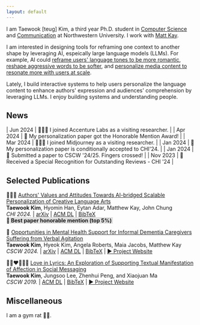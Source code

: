```yaml
---
layout: default
---
```


I am Taewook [teug] Kim, a third year Ph.D. student in <a href="https://www.mccormick.northwestern.edu/computer-science/" target="_blank">Computer Science</a> and <a href="https://communication.northwestern.edu/" target="_blank">Communication</a> at Northwestern University. I work with <a href="https://www.mjskay.com/" target="_blank">Matt Kay</a>.

I am interested in designing tools for reframing one context to another shape by leveraging AI, espeically large language models (LLMs). For example, AI could <a href="./project_lily.html" target="_blank">reframe users' language tones to be more romantic</a>, <a href="../assets/CSCW_Dementia.pdf" target="_blank">reshape aggressive words to be softer</a>, and <a href="../assets/CHI_AI-bridged CLA.pdf" target="_blank">personalize media content to resonate more with users at scale</a>.

Lately, I build interactive systems to help users personalize the language content to enhance authors' expression and audiences' comprehension by leveraging LLMs. I enjoy building systems and understanding people.

## News

| Jun 2024  |  👨🏻‍💻 I joined Accenture Labs as a visiting researcher. |
| Apr 2024  |  🏅 My personalization paper got the Honorable Mention Award! |
| Mar 2024  |  👨🏻‍💻 I joined Midjourney as a visiting researcher. |
| Jan 2024  |  🥳 My personalization paper is conditionally accepted to CHI'24. |
| Jan 2024  |  🤞 Submitted a paper to CSCW '24/25. Fingers crossed! | 
| Nov 2023  |  🏅 Received a Special Recognition for Outstanding Reviews - CHI '24 |


## Selected Publications

👨🏻‍🎨 <a href="../assets/CHI_AI-bridged CLA.pdf" target="_blank">Authors' Values and Attitudes Towards AI-bridged Scalable Personalization of Creative Language Arts</a><br>
<b>Taewook Kim</b>, Hyomin Han, Eytan Adar, Matthew Kay, John Chung<br>
<i>CHI 2024.</i> | <a href="https://arxiv.org/abs/2403.00439" target="_blank">arXiv</a> | <a href="https://doi.org/10.1145/3613904.3642529" target="_blank">ACM DL</a> | <a href="../assets/CHI_CLA_BibTex.txt" target="_blank">BibTeX</a><br>
🏅 <b style="background-color:#e0e0e0;"><span>&#8203;</span> Best paper honorable mention (top 5%) <span>&#8203;</span></b>

🤬 <a href="../assets/CSCW_Dementia.pdf" target="_blank">Opportunities in Mental Health Support for Informal Dementia Caregivers Suffering from Verbal Agitation</a><br>
<b>Taewook Kim</b>, Hyeok Kim, Angela Roberts, Maia Jacobs, Matthew Kay<br>
<i>CSCW 2024.</i> | <a href="https://arxiv.org/abs/2311.10912" target="_blank">arXiv</a> | <a href="https://dl.acm.org/doi/10.1145/3637381" target="_blank">ACM DL</a> | <a href="../assets/CSCW_Dementia_BibTex.txt" target="_blank">BibTeX</a> | <a href="./project_dementia.html" target="_blank">▶︎ Project Website</a>

👩🏻‍❤️‍💋‍👨🏻 <a href="../assets/CSCW_Lily.pdf" target="_blank">Love in Lyrics: An Exploration of Supporting Textual Manifestation of Affection in Social Messaging</a><br>
<b>Taewook Kim</b>, Jungsoo Lee, Zhenhui Peng, and Xiaojuan Ma<br>
<i>CSCW 2019.</i> | <a href="https://doi.org/10.1145/3359181" target="_blank">ACM DL</a> | <a href="../assets/CSCW_Lily_BibTex.txt" target="_blank">BibTeX</a> | <a href="./project_lily.html" target="_blank">▶︎ Project Website</a>


## Miscellaneous

I am a gym rat 🏋🏻.